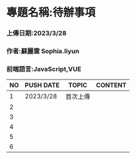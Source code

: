 # 專題名稱:待辦事項
### 上傳日期:2023/3/28
### 作者:蘇麗雲 Sophia.liyun
### 前端語言:JavaScript,VUE

 |NO |PUSH DATE|TOPIC|CONTENT|
 |-----|--------|--------|----|
 |1|2023/3/28|首次上傳||
 |2|      |||
 |3|      |||
 |4|      |||
 |5|      |||
 |6|      |||